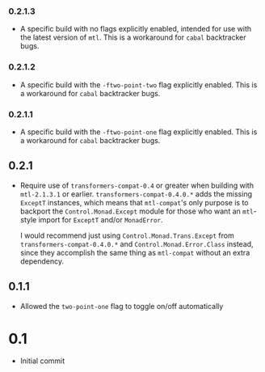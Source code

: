 ### 0.2.1.3
* A specific build with no flags explicitly enabled, intended for use with the latest version of `mtl`. This is a workaround for `cabal` backtracker bugs.

### 0.2.1.2
* A specific build with the `-ftwo-point-two` flag explicitly enabled. This is a workaround for `cabal` backtracker bugs.

### 0.2.1.1
* A specific build with the `-ftwo-point-one` flag explicitly enabled. This is a workaround for `cabal` backtracker bugs.

## 0.2.1
* Require use of `transformers-compat-0.4` or greater when building with `mtl-2.1.3.1` or earlier. `transformers-compat-0.4.0.*` adds the missing `ExceptT` instances, which means that `mtl-compat`'s only purpose is to backport the `Control.Monad.Except` module for those who want an `mtl`-style import for `ExceptT` and/or `MonadError`.
  
  I would recommend just using `Control.Monad.Trans.Except` from `transformers-compat-0.4.0.*` and `Control.Monad.Error.Class` instead, since they accomplish the same thing as `mtl-compat` without an extra dependency.

## 0.1.1
* Allowed the `two-point-one` flag to toggle on/off automatically

# 0.1
* Initial commit
